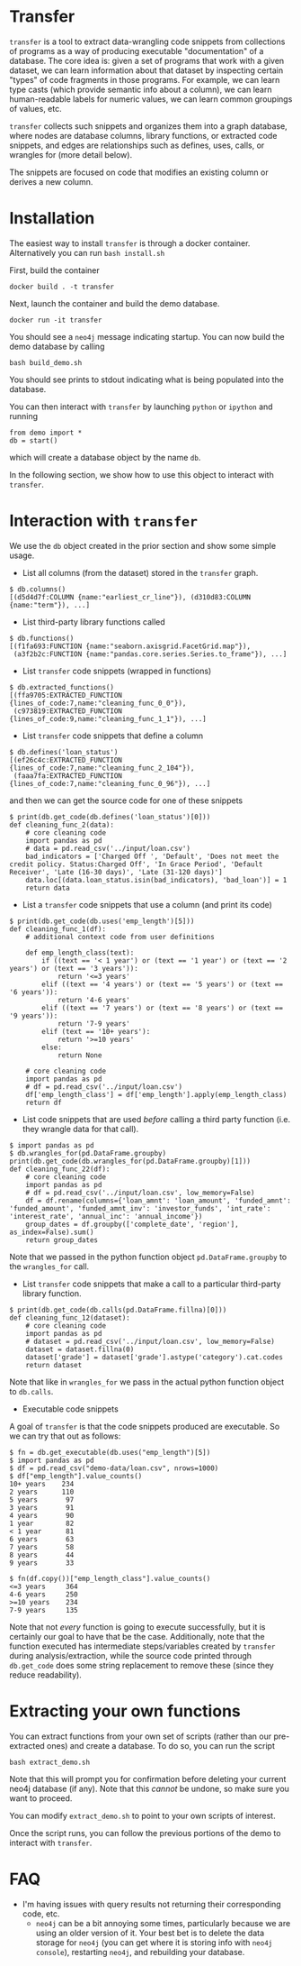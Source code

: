 # Transfer

`transfer` is a tool to extract data-wrangling
code snippets from collections of programs as a way
of producing executable "documentation" of a database.
The core idea is: given a set of programs that
work with a given dataset, we can learn information
about that dataset by inspecting certain "types"
of code fragments in those programs. For example,
we can learn type casts (which provide semantic info
about a column), we can learn human-readable labels
for numeric values, we can learn common groupings of
values, etc.

`transfer` collects such snippets and organizes them
into a graph database, where nodes are database columns, library functions, or extracted code snippets, and edges are relationships such as defines, uses, calls, or wrangles for (more detail below).

The snippets are focused on code that modifies an existing column or derives a new column.

# Installation
The easiest way to install `transfer` is through a docker
container. Alternatively you can run `bash install.sh`

First, build the container

`docker build . -t transfer`

Next, launch the container and build the demo
database.

`docker run -it transfer`

You should see a `neo4j` message indicating startup.
You can now build the demo database by calling

`bash build_demo.sh`

You should see prints to stdout indicating what is being
populated into the database.

You can then interact with `transfer` by launching
`python` or `ipython` and running

```
from demo import *
db = start()
```

which will create a database object by the name `db`.

In the following section, we show how to use this object to
interact with `transfer`.

# Interaction with `transfer`

We use the `db` object created in the prior section and show some simple usage.

* List all columns (from the dataset) stored in the `transfer` graph.

```
$ db.columns()
[(d5d4d7f:COLUMN {name:"earliest_cr_line"}), (d310d83:COLUMN {name:"term"}), ...]
```

* List third-party library functions called

```
$ db.functions()
[(f1fa693:FUNCTION {name:"seaborn.axisgrid.FacetGrid.map"}),
 (a3f2b2c:FUNCTION {name:"pandas.core.series.Series.to_frame"}), ...]
```

* List `transfer` code snippets (wrapped in functions)

```
$ db.extracted_functions()
[(ffa9705:EXTRACTED_FUNCTION {lines_of_code:7,name:"cleaning_func_0_0"}),
 (c973819:EXTRACTED_FUNCTION {lines_of_code:9,name:"cleaning_func_1_1"}), ...]
```

* List `transfer` code snippets that define a column

```
$ db.defines('loan_status')
[(ef26c4c:EXTRACTED_FUNCTION {lines_of_code:7,name:"cleaning_func_2_104"}),
 (faaa7fa:EXTRACTED_FUNCTION {lines_of_code:7,name:"cleaning_func_0_96"}), ...]
```

and then we can get the source code for one of these snippets

```
$ print(db.get_code(db.defines('loan_status')[0]))
def cleaning_func_2(data):
	# core cleaning code
	import pandas as pd
	# data = pd.read_csv('../input/loan.csv')
	bad_indicators = ['Charged Off ', 'Default', 'Does not meet the credit policy. Status:Charged Off', 'In Grace Period', 'Default Receiver', 'Late (16-30 days)', 'Late (31-120 days)']
	data.loc[(data.loan_status.isin(bad_indicators), 'bad_loan')] = 1
	return data
```

* List a `transfer` code snippets that use a column (and print its code)

```
$ print(db.get_code(db.uses('emp_length')[5]))
def cleaning_func_1(df):
	# additional context code from user definitions

	def emp_length_class(text):
	    if ((text == '< 1 year') or (text == '1 year') or (text == '2 years') or (text == '3 years')):
	        return '<=3 years'
	    elif ((text == '4 years') or (text == '5 years') or (text == '6 years')):
	        return '4-6 years'
	    elif ((text == '7 years') or (text == '8 years') or (text == '9 years')):
	        return '7-9 years'
	    elif (text == '10+ years'):
	        return '>=10 years'
	    else:
	        return None

	# core cleaning code
	import pandas as pd
	# df = pd.read_csv('../input/loan.csv')
	df['emp_length_class'] = df['emp_length'].apply(emp_length_class)
	return df
```

* List code snippets that are used *before* calling a third party function (i.e. they wrangle data for that call).

```
$ import pandas as pd
$ db.wrangles_for(pd.DataFrame.groupby)
print(db.get_code(db.wrangles_for(pd.DataFrame.groupby)[1]))
def cleaning_func_22(df):
	# core cleaning code
	import pandas as pd
	# df = pd.read_csv('../input/loan.csv', low_memory=False)
	df = df.rename(columns={'loan_amnt': 'loan_amount', 'funded_amnt': 'funded_amount', 'funded_amnt_inv': 'investor_funds', 'int_rate': 'interest_rate', 'annual_inc': 'annual_income'})
	group_dates = df.groupby(['complete_date', 'region'], as_index=False).sum()
	return group_dates
```
Note that we passed in the python function object `pd.DataFrame.groupby` to the `wrangles_for` call.

* List `transfer` code snippets that make a call to a particular third-party library function.

```
$ print(db.get_code(db.calls(pd.DataFrame.fillna)[0]))
def cleaning_func_12(dataset):
	# core cleaning code
	import pandas as pd
	# dataset = pd.read_csv('../input/loan.csv', low_memory=False)
	dataset = dataset.fillna(0)
	dataset['grade'] = dataset['grade'].astype('category').cat.codes
	return dataset
```

Note that like in `wrangles_for` we pass in the actual python function object to `db.calls`.

* Executable code snippets

A goal of `transfer` is that the code snippets produced are executable. So we can try that out as follows:


```
$ fn = db.get_executable(db.uses("emp_length")[5])
$ import pandas as pd
$ df = pd.read_csv("demo-data/loan.csv", nrows=1000)
$ df["emp_length"].value_counts()
10+ years    234
2 years      110
5 years       97
3 years       91
4 years       90
1 year        82
< 1 year      81
6 years       63
7 years       58
8 years       44
9 years       33

$ fn(df.copy())["emp_length_class"].value_counts()
<=3 years     364
4-6 years     250
>=10 years    234
7-9 years     135
```

Note that not *every* function is going to execute successfully, but it is certainly
our goal to have that be the case. Additionally, note that the function executed
has intermediate steps/variables created by `transfer` during analysis/extraction,
while the source code printed through `db.get_code` does some string replacement
to remove these (since they reduce readability).

# Extracting your own functions
You can extract functions from your own set of scripts (rather than our
pre-extracted ones) and create a database. To do so, you can run the script

```
bash extract_demo.sh
```

Note that this will prompt you for confirmation before deleting your current
neo4j database (if any). Note that this *cannot* be undone, so make sure you
want to proceed.

You can modify `extract_demo.sh` to point to your own scripts of interest.

Once the script runs, you can follow the previous portions of the demo
to interact with `transfer`.


# FAQ
* I'm having issues with query results not returning their corresponding code, etc.
  - `neo4j` can be a bit annoying some times, particularly because we are using
  an older version of it. Your best bet is to delete the data storage for `neo4j`
  (you can get where it is storing info with `neo4j console`), restarting `neo4j`,
  and rebuilding your database.
